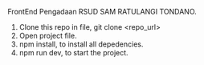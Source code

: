 FrontEnd Pengadaan RSUD SAM RATULANGI TONDANO.

1. Clone this repo in file, git clone <repo_url>
2. Open project file.
3. npm install, to install all depedencies.
4. npm run dev, to start the project.

